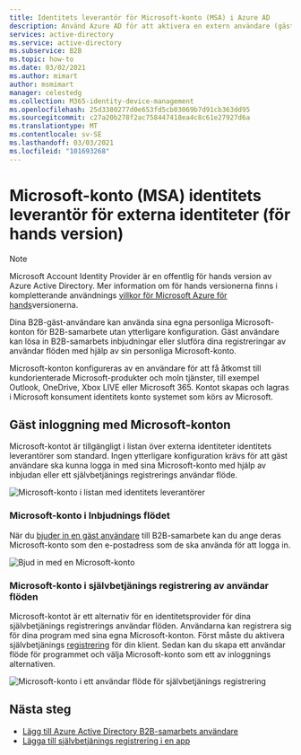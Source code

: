 ```yaml
---
title: Identitets leverantör för Microsoft-konto (MSA) i Azure AD
description: Använd Azure AD för att aktivera en extern användare (gäst) för att logga in på dina Azure AD-appar med sina Microsoft-konto (MSA).
services: active-directory
ms.service: active-directory
ms.subservice: B2B
ms.topic: how-to
ms.date: 03/02/2021
ms.author: mimart
author: msmimart
manager: celestedg
ms.collection: M365-identity-device-management
ms.openlocfilehash: 25d3380277d0e653fd5cb03069b7d91cb363dd95
ms.sourcegitcommit: c27a20b278f2ac758447418ea4c8c61e27927d6a
ms.translationtype: MT
ms.contentlocale: sv-SE
ms.lasthandoff: 03/03/2021
ms.locfileid: "101693268"
---
```

# <a name="microsoft-account-msa-identity-provider-for-external-identities-preview"></a>Microsoft-konto (MSA) identitets leverantör för externa identiteter (för hands version)

> [!NOTE]
> Microsoft Account Identity Provider är en offentlig för hands version av Azure Active Directory. Mer information om för hands versionerna finns i kompletterande användnings [villkor för Microsoft Azure för hands](https://azure.microsoft.com/support/legal/preview-supplemental-terms/)versionerna.

Dina B2B-gäst-användare kan använda sina egna personliga Microsoft-konton för B2B-samarbete utan ytterligare konfiguration. Gäst användare kan lösa in B2B-samarbets inbjudningar eller slutföra dina registreringar av användar flöden med hjälp av sin personliga Microsoft-konto.

Microsoft-konton konfigureras av en användare för att få åtkomst till kundorienterade Microsoft-produkter och moln tjänster, till exempel Outlook, OneDrive, Xbox LIVE eller Microsoft 365. Kontot skapas och lagras i Microsoft konsument identitets konto systemet som körs av Microsoft.

## <a name="guest-sign-in-using-microsoft-accounts"></a>Gäst inloggning med Microsoft-konton

Microsoft-kontot är tillgängligt i listan över externa identiteter identitets leverantörer som standard. Ingen ytterligare konfiguration krävs för att gäst användare ska kunna logga in med sina Microsoft-konto med hjälp av inbjudan eller ett självbetjänings registrerings användar flöde.

![Microsoft-konto i listan med identitets leverantörer](media/microsoft-account/microsoft-account-identity-provider.png)

### <a name="microsoft-account-in-the-invitation-flow"></a>Microsoft-konto i Inbjudnings flödet

När du [bjuder in en gäst användare](add-users-administrator.md) till B2B-samarbete kan du ange deras Microsoft-konto som den e-postadress som de ska använda för att logga in.

![Bjud in med en Microsoft-konto](media/microsoft-account/microsoft-account-invite.png)

### <a name="microsoft-account-in-self-service-sign-up-user-flows"></a>Microsoft-konto i självbetjänings registrering av användar flöden

Microsoft-kontot är ett alternativ för en identitetsprovider för dina självbetjänings registrerings användar flöden. Användarna kan registrera sig för dina program med sina egna Microsoft-konton. Först måste du aktivera självbetjänings [registrering](self-service-sign-up-user-flow.md) för din klient. Sedan kan du skapa ett användar flöde för programmet och välja Microsoft-konto som ett av inloggnings alternativen.

![Microsoft-konto i ett användar flöde för självbetjänings registrering](media/microsoft-account/microsoft-account-user-flow.png)

## <a name="next-steps"></a>Nästa steg

- [Lägg till Azure Active Directory B2B-samarbets användare](add-users-administrator.md)
- [Lägga till självbetjänings registrering i en app](self-service-sign-up-user-flow.md)